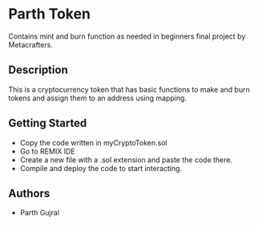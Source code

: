 # Parth Token
Contains mint and burn function as needed in beginners final project by Metacrafters.

## Description
This is a cryptocurrency token that has basic functions to make and burn tokens and assign them to an address using mapping.

## Getting Started
* Copy the code written in myCryptoToken.sol
* Go to REMIX IDE
* Create a new file with a .sol extension and paste the code there.
* Compile and deploy the code to start interacting.


## Authors
- Parth Gujral
